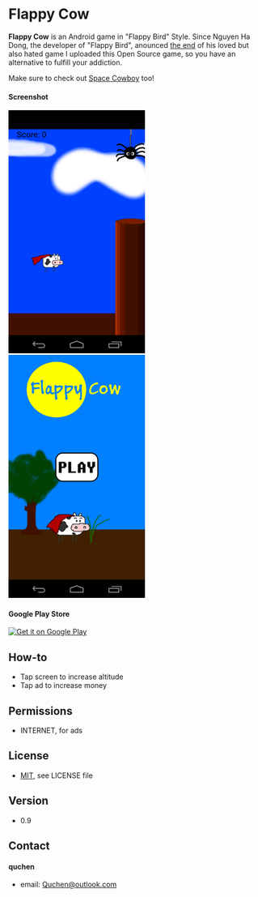 Flappy Cow
======
**Flappy Cow** is an Android game in "Flappy Bird" Style. Since Nguyen Ha Dong, the developer of "Flappy Bird", anounced [the end](http://www.forbes.com/sites/insertcoin/2014/02/08/flappy-bird-creator-says-hes-taking-the-game-down/) of his loved but also hated game I uploaded this Open Source game, so you have an alternative to fulfill your addiction.

Make sure to check out [Space Cowboy](https://play.google.com/store/apps/details?id=com.quchen.spacecowboy) too!

#### Screenshot
![Sceenshot Flappy Cow](/graphics/screenshots/screenshot_phone_1.png) ![Sceenshot Flappy Cow](/graphics/screenshots/screenshot_phone_2.png)

#### Google Play Store
[![Get it on Google Play](https://developer.android.com/images/brand/en_generic_rgb_wo_45.png)](https://play.google.com/store/apps/details?id=de.quchen.flappycow)

## How-to
* Tap screen to increase altitude
* Tap ad to increase money

## Permissions
* INTERNET, for ads

## License 
* [MIT](http://opensource.org/licenses/MIT), see LICENSE file

## Version 
* 0.9

## Contact
#### quchen
* email: Quchen@outlook.com
